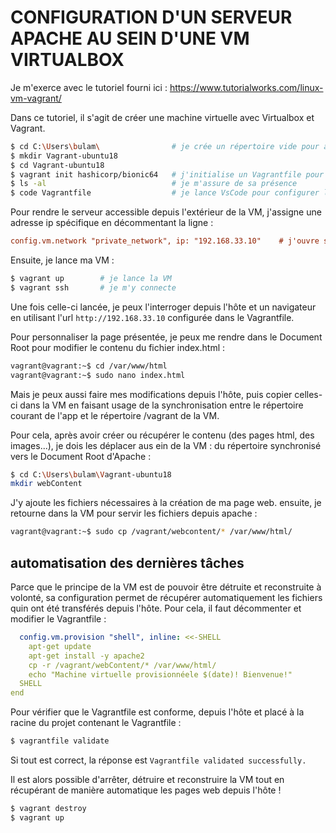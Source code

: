 # CONFIGURATION D'UN SERVEUR APACHE AU SEIN D'UNE VM VIRTUALBOX

Je m'exerce avec le tutoriel fourni ici : https://www.tutorialworks.com/linux-vm-vagrant/

Dans ce tutoriel, il s'agit de créer une machine virtuelle avec Virtualbox et Vagrant.

```bash
$ cd C:\Users\bulam\                # je crée un répertoire vide pour accueillir mon projet
$ mkdir Vagrant-ubuntu18            
$ cd Vagrant-ubuntu18
$ vagrant init hashicorp/bionic64   # j'initialise un Vagrantfile pour monter une distribution ubuntu
$ ls -al                            # je m'assure de sa présence
$ code Vagrantfile                  # je lance VsCode pour configurer le réseau
```

Pour rendre le serveur accessible depuis l'extérieur de la VM, j'assigne une adresse ip spécifique en décommentant la ligne :

```ini
config.vm.network "private_network", ip: "192.168.33.10"    # j'ouvre sur l'extérieur
```

Ensuite, je lance ma VM :

```bash
$ vagrant up        # je lance la VM
$ vagrant ssh       # je m'y connecte
```

Une fois celle-ci lancée, je peux l'interroger depuis l'hôte et un navigateur en utilisant l'url `http://192.168.33.10` configurée dans le Vagrantfile.

Pour personnaliser la page présentée, je peux me rendre dans le Document Root pour modifier le contenu du fichier index.html :

```bash
vagrant@vagrant:~$ cd /var/www/html
vagrant@vagrant:~$ sudo nano index.html
```

Mais je peux aussi faire mes modifications depuis l'hôte, puis copier celles-ci dans la VM en faisant usage de la synchronisation entre le répertoire courant de l'app et le répertoire /vagrant de la VM.

Pour cela, après avoir créer ou récupérer le contenu (des pages html, des images...), je dois les déplacer aus ein de la VM : du répertoire synchronisé vers le Document Root d'Apache :

```bash
$ cd C:\Users\bulam\Vagrant-ubuntu18
mkdir webContent
```

J'y ajoute les fichiers nécessaires à la création de ma page web. ensuite, je retourne dans la VM pour servir les fichiers depuis apache :

```bash
vagrant@vagrant:~$ sudo cp /vagrant/webcontent/* /var/www/html/
```

## automatisation des dernières tâches

Parce que le principe de la VM est de pouvoir être détruite et reconstruite à volonté, sa configuration permet de récupérer automatiquement les fichiers quin ont été transférés depuis l'hôte. Pour cela, il faut décommenter et modifier le Vagrantfile : 

```yaml
  config.vm.provision "shell", inline: <<-SHELL
    apt-get update
    apt-get install -y apache2
    cp -r /vagrant/webContent/* /var/www/html/
    echo "Machine virtuelle provisionnéele $(date)! Bienvenue!"
  SHELL
end
```

Pour vérifier que le Vagrantfile est conforme, depuis l'hôte et placé à la racine du projet contenant le Vagrantfile :

```bash
$ vagrantfile validate
```

Si tout est correct, la réponse est `Vagrantfile validated successfully.`

Il est alors possible d'arrêter, détruire et reconstruire la VM tout en récupérant de manière automatique les pages web depuis l'hôte !

```bash
$ vagrant destroy
$ vagrant up
```
